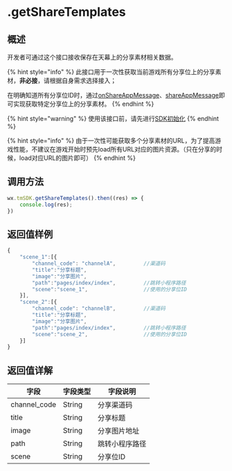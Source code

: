 # .getShareTemplates

## 概述

开发者可通过这个接口接收保存在天幕上的分享素材相关数据。

{% hint style="info" %}
此接口用于一次性获取当前游戏所有分享位上的分享素材，**非必接**，请根据自身需求选择接入；

在明确知道所有分享位ID时，通过[onShareAppMessage](onshareappmessage.md)、[shareAppMessage](shareappmessage.md)即可实现获取特定分享位上的分享素材。
{% endhint %}

{% hint style="warning" %}
使用该接口前，请先进行[SDK初始化](../../../selling/dev-guide/initialization.md)
{% endhint %}

{% hint style="info" %}
由于一次性可能获取多个分享素材的URL，为了提高游戏性能，不建议在游戏开始时预先load所有URL对应的图片资源。（只在分享的时候，load对应URL的图片即可）
{% endhint %}

## **调用方法**

```javascript
wx.tmSDK.getShareTemplates().then((res) => {
    console.log(res);
})
```

## **返回值样例**

```javascript
{
    "scene_1":[{
        "channel_code": "channelA",         //渠道码
        "title":"分享标题",
        "image":"分享图片",
        "path":"pages/index/index",         //跳转小程序路径
        "scene":"scene_1",                  //使用的分享位ID
    }],
    "scene_2":[{
        "channel_code": "channelB",         //渠道码
        "title":"分享标题",
        "image":"分享图片",
        "path":"pages/index/index",         //跳转小程序路径
        "scene":"scene_2",                  //使用的分享位ID
    }]
}
```

## **返回值详解**

| 字段           | 字段类型   | 字段说明    |
| ------------ | ------ | ------- |
| channel_code | String | 分享渠道码   |
| title        | String | 分享标题    |
| image        | String | 分享图片地址  |
| path         | String | 跳转小程序路径 |
| scene        | String | 分享位ID   |
